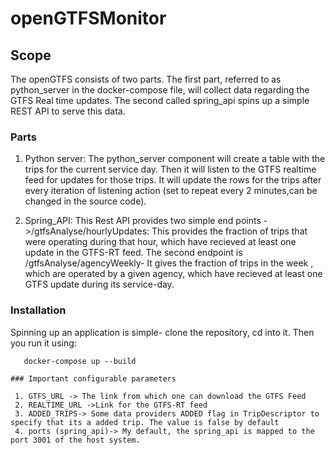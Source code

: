# openGTFSMonitor

## Scope
The openGTFS consists of two parts. The first part, referred to as python_server in the docker-compose file, will collect data regarding the GTFS Real time updates. The second called spring_api spins up a simple REST API to serve this data.

### Parts

1. Python server: The python_server component will create a table with the trips for the current service day. Then it will listen to the GTFS realtime feed for updates for those trips. It will update the rows for the trips after every iteration of listening action (set to repeat every 2 minutes,can be changed in the source code).

2. Spring_API: This Rest API provides two simple end points ->/gtfsAnalyse/hourlyUpdates: This provides the fraction of trips that were operating during that hour, which have recieved at least one update in the GTFS-RT feed.  The second endpoint is /gtfsAnalyse/agencyWeekly- It gives the fraction of trips in the week , which are operated by a given agency, which have recieved at least one GTFS update during its service-day.

### Installation
Spinning up an application is simple- clone the repository, cd into it. Then you run it using:
```docker
   docker-compose up --build

### Important configurable parameters

 1. GTFS_URL -> The link from which one can download the GTFS Feed
 2. REALTIME_URL ->Link for the GTFS-RT feed
 3. ADDED_TRIPS-> Some data providers ADDED flag in TripDescriptor to specify that its a added trip. The value is false by default
 4. ports (spring_api)-> My default, the spring_api is mapped to the port 3001 of the host system. 
